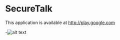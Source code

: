 SecureTalk
==========
This application is available at http://play.google.com

-![alt text](http://i.imgur.com/WWLYo.gif)